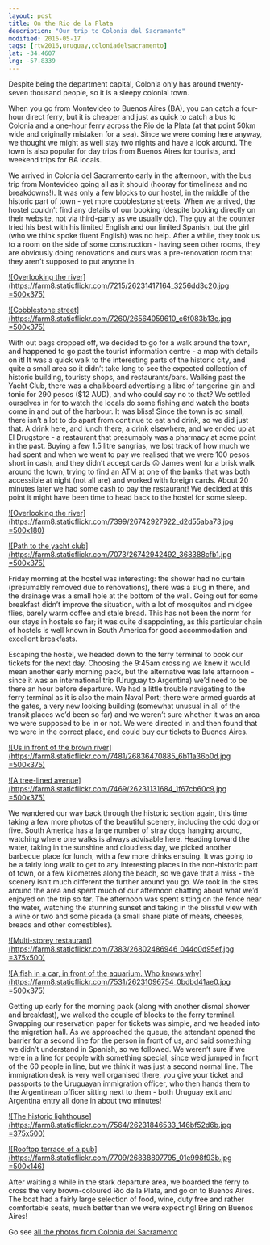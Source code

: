 ```yaml
---
layout: post
title: On the Rio de la Plata
description: "Our trip to Colonia del Sacramento"
modified: 2016-05-17
tags: [rtw2016,uruguay,coloniadelsacramento]
lat: -34.4607
lng: -57.8339
---
```


Despite being the department capital, Colonia only has around twenty-seven thousand people, so it is a sleepy colonial town.

When you go from Montevideo to Buenos Aires (BA), you can catch a four-hour direct ferry, but it is cheaper and just as quick to catch a bus to Colonia and a one-hour ferry across the Rio de la Plata (at that point 50km wide and originally mistaken for a sea). Since we were coming here anyway, we thought we might as well stay two nights and have a look around. The town is also popular for day trips from Buenos Aires for tourists, and weekend trips for BA locals.

We arrived in Colonia del Sacramento early in the afternoon, with the bus trip from Montevideo going all as it should (hooray for timeliness and no breakdowns!). It was only a few blocks to our hostel, in the middle of the historic part of town - yet more cobblestone streets. When we arrived, the hostel couldn’t find any details of our booking (despite booking directly on their website, not via third-party as we usually do). The guy at the counter tried his best with his limited English and our limited Spanish, but the girl (who we think spoke fluent English) was no help. After a while, they took us to a room on the side of some construction - having seen other rooms, they are obviously doing renovations and ours was a pre-renovation room that they aren’t supposed to put anyone in.

[![Overlooking the river](https://farm8.staticflickr.com/7215/26231417164_3256dd3c20.jpg =500x375)](https://www.flickr.com/photos/140698305@N05/26231417164/in/album-72157668007591325/)

[![Cobblestone street](https://farm8.staticflickr.com/7260/26564059610_c6f083b13e.jpg =500x375)](https://www.flickr.com/photos/140698305@N05/26564059610/in/album-72157668007591325/)


With out bags dropped off, we decided to go for a walk around the town, and happened to go past the tourist information centre - a map with details on it! It was a quick walk to the interesting parts of the historic city, and quite a small area so it didn’t take long to see the expected collection of historic building, touristy shops, and restaurants/bars. Walking past the Yacht Club, there was a chalkboard advertising a litre of tangerine gin and tonic for 290 pesos ($12 AUD), and who could say no to that? We settled ourselves in for to watch the locals do some fishing and watch the boats come in and out of the harbour. It was bliss! Since the town is so small, there isn’t a lot to do apart from continue to eat and drink, so we did just that. 
A drink here, and lunch there, a drink elsewhere, and we ended up at El Drugstore - a restaurant that presumably was a pharmacy at some point in the past. Buying a few 1.5 litre sangrias, we lost track of how much we had spent and when we went to pay we realised that we were 100 pesos short in cash, and they didn’t accept cards ☹ James went for a brisk walk around the town, trying to find an ATM at one of the banks that was both accessible at night (not all are) and worked with foreign cards. About 20 minutes later we had some cash to pay the restaurant! We decided at this point it might have been time to head back to the hostel for some sleep.

[![Overlooking the river](https://farm8.staticflickr.com/7399/26742927922_d2d55aba73.jpg =500x180)](https://www.flickr.com/photos/140698305@N05/26742927922/in/album-72157668007591325/)

[![Path to the yacht club](https://farm8.staticflickr.com/7073/26742942492_368388cfb1.jpg =500x375)](https://www.flickr.com/photos/140698305@N05/26742942492/in/album-72157668007591325/)

Friday morning at the hostel was interesting: the shower had no curtain (presumably removed due to renovations), there was a slug in there, and the drainage was a small hole at the bottom of the wall. Going out for some breakfast didn’t improve the situation, with a lot of mosquitos and midgee flies, barely warm coffee and stale bread. This has not been the norm for our stays in hostels so far; it was quite disappointing, as this particular chain of hostels is well known in South America for good accommodation and excellent breakfasts. 

Escaping the hostel, we headed down to the ferry terminal to book our tickets for the next day. Choosing the 9:45am crossing we knew it would mean another early morning pack, but the alternative was late afternoon - since it was an international trip (Uruguay to Argentina) we’d need to be there an hour before departure. We had a little trouble navigating to the ferry terminal as it is also the main Naval Port; there were armed guards at the gates, a very new looking building (somewhat unusual in all of the transit places we’d been so far) and we weren’t sure whether it was an area we were supposed to be in or not. We were directed in and then found that we were in the correct place, and could buy our tickets to Buenos Aires.

[![Us in front of the brown river](https://farm8.staticflickr.com/7481/26836470885_6b11a36b0d.jpg =500x375)](https://www.flickr.com/photos/140698305@N05/26836470885/in/album-72157668007591325/)

[![A tree-lined avenue](https://farm8.staticflickr.com/7469/26231131684_1f67cb60c9.jpg =500x375)](https://www.flickr.com/photos/140698305@N05/26231131684/in/album-72157668007591325/)

We wandered our way back through the historic section again, this time taking a few more photos of the beautiful scenery, including the odd dog or five. South America has a large number of stray dogs hanging around, watching where one walks is always advisable here. Heading toward the water, taking in the sunshine and cloudless day, we picked another barbecue place for lunch, with a few more drinks ensuing. It was going to be a fairly long walk to get to any interesting places in the non-historic part of town, or a few kilometres along the beach, so we gave that a miss - the scenery isn’t much different the further around you go. We took in the sites around the area and spent much of our afternoon chatting about what we’d enjoyed on the trip so far. The afternoon was spent sitting on the fence near the water, watching the stunning sunset and taking in the blissful view with a wine or two and some picada (a small share plate of meats, cheeses, breads and other comestibles).

[![Multi-storey restaurant](https://farm8.staticflickr.com/7383/26802486946_044c0d95ef.jpg =375x500)](https://www.flickr.com/photos/140698305@N05/26802486946/in/album-72157668007591325/)

[![A fish in a car, in front of the aquarium. Who knows why](https://farm8.staticflickr.com/7531/26231096754_0bdbd41ae0.jpg =500x375)](https://www.flickr.com/photos/140698305@N05/26231096754/in/album-72157668007591325/)

Getting up early for the morning pack (along with another dismal shower and breakfast), we walked the couple of blocks to the ferry terminal. Swapping our reservation paper for tickets was simple, and we headed into the migration hall. As we approached the queue, the attendant opened the barrier for a second line for the person in front of us, and said something we didn’t understand in Spanish, so we followed. We weren’t sure if we were in a line for people with something special, since we’d jumped in front of the 60 people in line, but we think it was just a second normal line. The immigration desk is very well organised there, you give your ticket and passports to the Uruguayan immigration officer, who then hands them to the Argentinean officer sitting next to them - both Uruguay exit and Argentina entry all done in about two minutes!

[![The historic lighthouse](https://farm8.staticflickr.com/7564/26231846533_146bf52d6b.jpg =375x500)](https://www.flickr.com/photos/140698305@N05/26231846533/in/album-72157668007591325/)

[![Rooftop terrace of a pub](https://farm8.staticflickr.com/7709/26838897795_01e998f93b.jpg =500x146)](https://www.flickr.com/photos/140698305@N05/26838897795/in/album-72157668007591325/)

After waiting a while in the stark departure area, we boarded the ferry to cross the very brown-coloured Rio de la Plata, and go on to Buenos Aires. The boat had a fairly large selection of food, wine, duty free and rather comfortable seats, much better than we were expecting! Bring on Buenos Aires!


Go see [all the photos from Colonia del Sacramento](https://www.flickr.com/photos/140698305@N05/sets/72157668007591325)